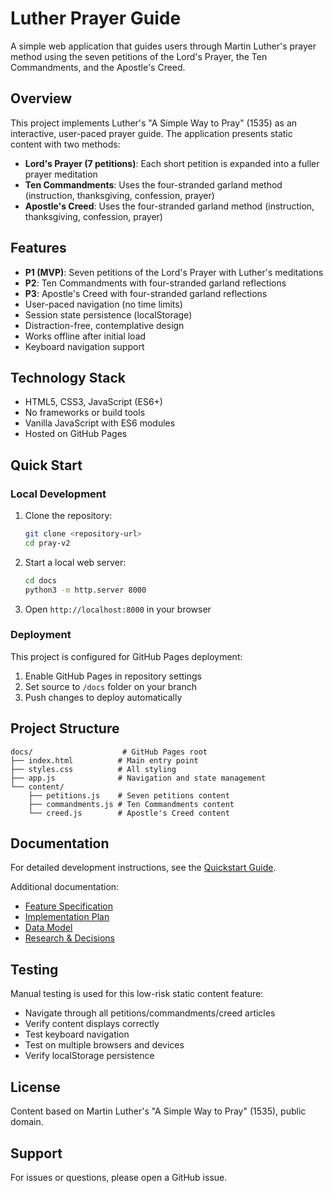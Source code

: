# Luther Prayer Guide

A simple web application that guides users through Martin Luther's prayer method using the seven petitions of the Lord's Prayer, the Ten Commandments, and the Apostle's Creed.

## Overview

This project implements Luther's "A Simple Way to Pray" (1535) as an interactive, user-paced prayer guide. The application presents static content with two methods:

- **Lord's Prayer (7 petitions)**: Each short petition is expanded into a fuller prayer meditation
- **Ten Commandments**: Uses the four-stranded garland method (instruction, thanksgiving, confession, prayer)
- **Apostle's Creed**: Uses the four-stranded garland method (instruction, thanksgiving, confession, prayer)

## Features

- **P1 (MVP)**: Seven petitions of the Lord's Prayer with Luther's meditations
- **P2**: Ten Commandments with four-stranded garland reflections
- **P3**: Apostle's Creed with four-stranded garland reflections
- User-paced navigation (no time limits)
- Session state persistence (localStorage)
- Distraction-free, contemplative design
- Works offline after initial load
- Keyboard navigation support

## Technology Stack

- HTML5, CSS3, JavaScript (ES6+)
- No frameworks or build tools
- Vanilla JavaScript with ES6 modules
- Hosted on GitHub Pages

## Quick Start

### Local Development

1. Clone the repository:
   ```bash
   git clone <repository-url>
   cd pray-v2
   ```

2. Start a local web server:
   ```bash
   cd docs
   python3 -m http.server 8000
   ```

3. Open `http://localhost:8000` in your browser

### Deployment

This project is configured for GitHub Pages deployment:

1. Enable GitHub Pages in repository settings
2. Set source to `/docs` folder on your branch
3. Push changes to deploy automatically

## Project Structure

```
docs/                    # GitHub Pages root
├── index.html          # Main entry point
├── styles.css          # All styling
├── app.js              # Navigation and state management
└── content/
    ├── petitions.js    # Seven petitions content
    ├── commandments.js # Ten Commandments content
    └── creed.js        # Apostle's Creed content
```

## Documentation

For detailed development instructions, see the [Quickstart Guide](specs/001-luther-prayer-guide/quickstart.md).

Additional documentation:
- [Feature Specification](specs/001-luther-prayer-guide/spec.md)
- [Implementation Plan](specs/001-luther-prayer-guide/plan.md)
- [Data Model](specs/001-luther-prayer-guide/data-model.md)
- [Research & Decisions](specs/001-luther-prayer-guide/research.md)

## Testing

Manual testing is used for this low-risk static content feature:

- Navigate through all petitions/commandments/creed articles
- Verify content displays correctly
- Test keyboard navigation
- Test on multiple browsers and devices
- Verify localStorage persistence

## License

Content based on Martin Luther's "A Simple Way to Pray" (1535), public domain.

## Support

For issues or questions, please open a GitHub issue.
